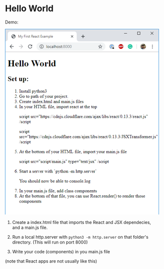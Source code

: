 # Hello World

Demo:

![Hello World](./hello-world.PNG)

1. Create a index.html file that imports the React and JSX dependecies, and a main.js file.

2. Run a local http.server with `python3 -m http.server` on that folder's directory. (This will run on port 8000)

3. Write your code (components) in you main.js file

(note that React apps are not usually like this)
